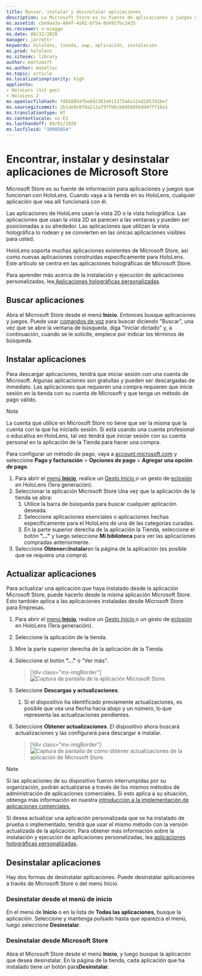 ```yaml
---
title: Buscar, instalar y desinstalar aplicaciones
description: La Microsoft Store es su fuente de aplicaciones y juegos que funcionan con HoloLens.  Aprenda más sobre cómo encontrar, instalar y desinstalar aplicaciones holográficas.
ms.assetid: cbe9aa3a-884f-4a92-bf54-8d4917bc3435
ms.reviewer: v-miegge
ms.date: 08/31/2020
manager: jarrettr
keywords: hololens, tienda, uwp, aplicación, instalación
ms.prod: hololens
ms.sitesec: library
author: mattzmsft
ms.author: mazeller
ms.topic: article
ms.localizationpriority: high
appliesto:
- HoloLens (1st gen)
- HoloLens 2
ms.openlocfilehash: fd818054fbe692363d411373a6a12ad1057d1be7
ms.sourcegitcommit: 2b1de9c8f8a212a797fb0cb6056856dd4ff716a1
ms.translationtype: HT
ms.contentlocale: es-ES
ms.lasthandoff: 09/01/2020
ms.locfileid: "10985854"
---
```

# Encontrar, instalar y desinstalar aplicaciones de Microsoft Store

Microsoft Store es su fuente de información para aplicaciones y juegos que funcionan con HoloLens. Cuando vaya a la tienda en su HoloLens, cualquier aplicación que vea allí funcionará con él.

Las aplicaciones de HoloLens usan la vista 2D o la vista holográfica. Las aplicaciones que usan la vista 2D se parecen a las ventanas y pueden ser posicionadas a su alrededor. Las aplicaciones que utilizan la vista holográfica lo rodean y se convierten en las únicas aplicaciones visibles para usted.

HoloLens soporta muchas aplicaciones existentes de Microsoft Store, así como nuevas aplicaciones construidas específicamente para HoloLens.  Este artículo se centra en las aplicaciones holográficas de Microsoft Store.

Para aprender más acerca de la instalación y ejecución de aplicaciones personalizadas, lea[ Aplicaciones holográficas personalizadas](holographic-custom-apps.md).

## Buscar aplicaciones

Abra el Microsoft Store desde el menú **Inicio**. Entonces busque aplicaciones y juegos. Puede usar [comandos de voz](hololens-cortana.md) para buscar diciendo "Buscar", una vez que se abre la ventana de búsqueda, diga "Iniciar dictado" y, a continuación, cuando se le solicite, empiece por indicar los términos de búsqueda.

## Instalar aplicaciones

Para descargar aplicaciones, tendrá que iniciar sesión con una cuenta de Microsoft. Algunas aplicaciones son gratuitas y pueden ser descargadas de inmediato. Las aplicaciones que requieren una compra requieren que inicie sesión en la tienda con su cuenta de Microsoft y que tenga un método de pago válido.
> [!NOTE]
> La cuenta que utilice en Microsoft Store no tiene que ser la misma que la cuenta con la que ha iniciado sesión. Si está usando una cuenta profesional o educativa en HoloLens, tal vez tendrá que iniciar sesión con su cuenta personal en la aplicación de la Tienda para hacer una compra.

Para configurar un método de pago, vaya a [account.microsoft.com](https://account.microsoft.com/) y seleccione **Pago y facturación** > **Opciones de pago** > **Agregar una opción de pago**.

1. Para abrir el [menú **Inicio**](holographic-home.md), realice un [Gesto Inicio ](https://docs.microsoft.com/hololens/hololens2-basic-usage#start-gesture)o un gesto de [eclosión](hololens1-basic-usage.md) en HoloLens (1era generación).
1. Seleccionar la aplicación Microsoft Store Una vez que la aplicación de la tienda se abra:
   1. Utilice la barra de búsqueda para buscar cualquier aplicación deseada. 
   1. Seleccione aplicaciones esenciales o aplicaciones hechas específicamente para el HoloLens de una de las categorías curadas.
   1. En la parte superior derecha de la aplicación la Tienda, seleccione el botón **"..."** y luego seleccione **Mi biblioteca** para ver las aplicaciones compradas anteriormente.
1. Seleccione **Obtener**o**Instalar**en la página de la aplicación (es posible que se requiera una compra).

## Actualizar aplicaciones
Para actualizar una aplicación que haya instalado desde la aplicación Microsoft Store, puede hacerlo desde la misma aplicación Microsoft Store. Esto también aplica a las aplicaciones instaladas desde Microsoft Store para Empresas. 
1. Para abrir el [menú **Inicio**](holographic-home.md), realice un [Gesto Inicio ](https://docs.microsoft.com/hololens/hololens2-basic-usage#start-gesture)o un gesto de [eclosión](hololens1-basic-usage.md) en HoloLens (1era generación).
1. Seleccione la aplicación de la tienda.
1. Mire la parte superior derecha de la aplicación de la Tienda. 
1. Seleccione el botón **"..."** o "Ver más".

   > [!div class="mx-imgBorder"]
   > ![Captura de pantalla de la aplicación Microsoft Store.](images/store-update-1.png)

1. Seleccione **Descargas y actualizaciones**.
    1. Si el dispositivo ha identificado previamente actualizaciones, es posible que vea una flecha hacia abajo y un número, lo que representa las actualizaciones pendientes.
1. Seleccione **Obtener actualizaciones**. El dispositivo ahora buscará actualizaciones y las configurará para descargar e instalar. 
 
   > [!div class="mx-imgBorder"]
   > ![Captura de pantalla de cómo obtener actualizaciones de la aplicación de Microsoft Store.](images/store-update-2.png.jpg)

> [!NOTE]
> Si las aplicaciones de su dispositivo fueron interrumpidas por su organización, podrán actualizarse a través de los mismos métodos de administración de aplicaciones comerciales. Si esto aplica a su situación, obtenga más información en nuestra [introducción a la implementación de aplicaciones comerciales.](app-deploy-overview.md)
>
> Si desea actualizar una aplicación personalizada que se ha instalado de prueba o implementado, tendrá que usar el mismo método con la versión actualizada de la aplicación. Para obtener más información sobre la instalación y ejecución de aplicaciones personalizadas, lea [aplicaciones holográficas personalizadas](holographic-custom-apps.md).

## Desinstalar aplicaciones

Hay dos formas de desinstalar aplicaciones.  Puede desinstalar aplicaciones a través de Microsoft Store o del menú Inicio.

### Desinstalar desde el menú de inicio

En el menú de **Inicio** o en la lista de **Todas las aplicaciones**, busque la aplicación. Seleccione y mantenga pulsado hasta que aparezca el menú, luego seleccione **Desinstalar**.

### Desinstalar desde Microsoft Store

Abra el Microsoft Store desde el menú **Inicio**, y luego busque la aplicación que desea desinstalar.  En la página de la tienda, cada aplicación que ha instalado tiene un botón para**Desinstalar**.
